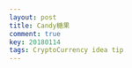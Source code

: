 ```yaml
---
layout: post
title: Candy糖果
comment: true
key: 20180114
tags: CryptoCurrency idea tip
---
```



[candy]: https://candy.one/i/70787
